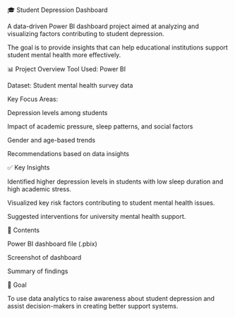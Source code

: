 🎓 Student Depression Dashboard


A data-driven Power BI dashboard project aimed at analyzing and visualizing factors contributing to student depression.

The goal is to provide insights that can help educational institutions support student mental health more effectively.

📊 Project Overview
Tool Used: Power BI

Dataset: Student mental health survey data

Key Focus Areas:


Depression levels among students

Impact of academic pressure, sleep patterns, and social factors

Gender and age-based trends

Recommendations based on data insights

✅ Key Insights

Identified higher depression levels in students with low sleep duration and high academic stress.

Visualized key risk factors contributing to student mental health issues.

Suggested interventions for university mental health support.

📁 Contents

Power BI dashboard file (.pbix)

Screenshot of dashboard

Summary of findings

🚀 Goal

To use data analytics to raise awareness about student depression and assist decision-makers in creating better support systems.

